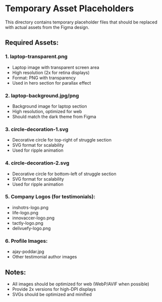 # Temporary Asset Placeholders

This directory contains temporary placeholder files that should be replaced with actual assets from the Figma design.

## Required Assets:

### 1. laptop-transparent.png

- Laptop image with transparent screen area
- High resolution (2x for retina displays)
- Format: PNG with transparency
- Used in hero section for parallax effect

### 2. laptop-background.jpg/png

- Background image for laptop section
- High resolution, optimized for web
- Should match the dark theme from Figma

### 3. circle-decoration-1.svg

- Decorative circle for top-right of struggle section
- SVG format for scalability
- Used for ripple animation

### 4. circle-decoration-2.svg

- Decorative circle for bottom-left of struggle section
- SVG format for scalability
- Used for ripple animation

### 5. Company Logos (for testimonials):

- inshotrs-logo.png
- life-logo.png
- innovaccer-logo.png
- tactly-logo.png
- delivuefy-logo.png

### 6. Profile Images:

- ajay-poddar.jpg
- Other testimonial author images

## Notes:

- All images should be optimized for web (WebP/AVIF when possible)
- Provide 2x versions for high-DPI displays
- SVGs should be optimized and minified
